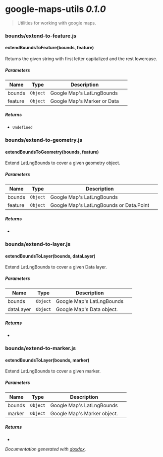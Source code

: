 # google-maps-utils *0.1.0*

> Utilities for working with google maps.


### bounds/extend-to-feature.js


#### extendBoundsToFeature(bounds, feature) 

Returns the given string with first letter capitalized and the rest lowercase.




##### Parameters

| Name | Type | Description |  |
| ---- | ---- | ----------- | -------- |
| bounds | `Object`  | Google Map's LatLngBounds | &nbsp; |
| feature | `Object`  | Google Map's Marker or Data | &nbsp; |




##### Returns


- `Undefined`  




### bounds/extend-to-geometry.js


#### extendBoundsToGeometry(bounds, feature) 

Extend LatLngBounds to cover a given geometry object. 




##### Parameters

| Name | Type | Description |  |
| ---- | ---- | ----------- | -------- |
| bounds | `Object`  | Google Map's LatLngBounds | &nbsp; |
| feature | `Object`  | Google Map's LatLngBounds or Data.Point | &nbsp; |




##### Returns


-  




### bounds/extend-to-layer.js


#### extendBoundsToLayer(bounds, dataLayer) 

Extend LatLngBounds to cover a given Data layer. 




##### Parameters

| Name | Type | Description |  |
| ---- | ---- | ----------- | -------- |
| bounds | `Object`  | Google Map's LatLngBounds | &nbsp; |
| dataLayer | `Object`  | Google Map's Data object. | &nbsp; |




##### Returns


-  




### bounds/extend-to-marker.js


#### extendBoundsToLayer(bounds, marker) 

Extend LatLngBounds to cover a given marker. 




##### Parameters

| Name | Type | Description |  |
| ---- | ---- | ----------- | -------- |
| bounds | `Object`  | Google Map's LatLngBounds | &nbsp; |
| marker | `Object`  | Google Map's Marker object. | &nbsp; |




##### Returns


-  




*Documentation generated with [doxdox](https://github.com/neogeek/doxdox).*
